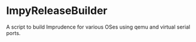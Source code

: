 ImpyReleaseBuilder
==================

A script to build Imprudence for various OSes using qemu and virtual serial ports.